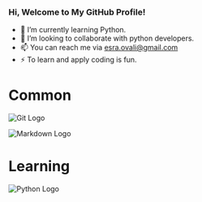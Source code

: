 ### Hi, Welcome to My GitHub Profile!

- 🌱 I’m currently learning Python.
- 👯 I’m looking to collaborate with python developers.
- 📫 You can reach me via esra.ovali@gmail.com 
- ⚡ To learn and apply coding is fun.

# Common

![Git Logo](https://git-scm.com/images/logo@2x.png)     

  ![Markdown Logo](https://upload.wikimedia.org/wikipedia/commons/thumb/4/48/Markdown-mark.svg/350px-Markdown-mark.svg.png)


# Learning

![Python Logo](https://www.python.org/static/img/python-logo@2x.png)
